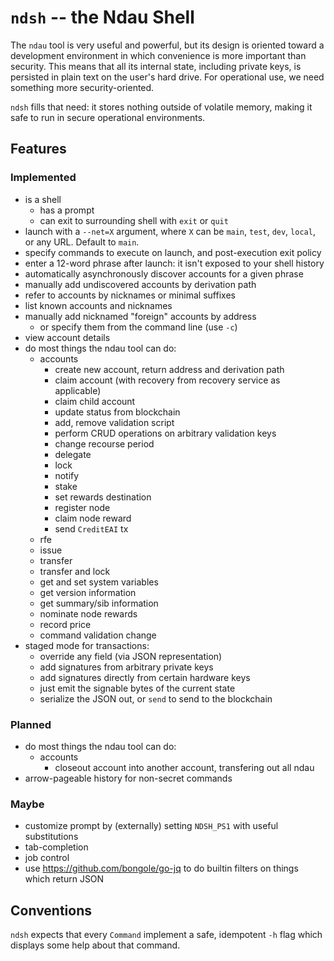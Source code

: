 # `ndsh` -- the Ndau Shell

The `ndau` tool is very useful and powerful, but its design is oriented toward
a development environment in which convenience is more important than security.
This means that all its internal state, including private keys, is persisted
in plain text on the user's hard drive. For operational use, we need something
more security-oriented.

`ndsh` fills that need: it stores nothing outside of volatile memory, making it
safe to run in secure operational environments.

## Features

### Implemented

- is a shell
    - has a prompt
    - can exit to surrounding shell with `exit` or `quit`
- launch with a `--net=X` argument, where `X` can be `main`, `test`, `dev`, `local`, or any URL. Default to `main`.
- specify commands to execute on launch, and post-execution exit policy
- enter a 12-word phrase after launch: it isn't exposed to your shell history
- automatically asynchronously discover accounts for a given phrase
- manually add undiscovered accounts by derivation path
- refer to accounts by nicknames or minimal suffixes
- list known accounts and nicknames
- manually add nicknamed "foreign" accounts by address
    - or specify them from the command line (use `-c`)
- view account details
- do most things the ndau tool can do:
    - accounts
        - create new account, return address and derivation path
        - claim account (with recovery from recovery service as applicable)
        - claim child account
        - update status from blockchain
        - add, remove validation script
        - perform CRUD operations on arbitrary validation keys
        - change recourse period
        - delegate
        - lock
        - notify
        - stake
        - set rewards destination
        - register node
        - claim node reward
        - send `CreditEAI` tx
    - rfe
    - issue
    - transfer
    - transfer and lock
    - get and set system variables
    - get version information
    - get summary/sib information
    - nominate node rewards
    - record price
    - command validation change
- staged mode for transactions:
    - override any field (via JSON representation)
    - add signatures from arbitrary private keys
    - add signatures directly from certain hardware keys
    - just emit the signable bytes of the current state
    - serialize the JSON out, or `send` to send to the blockchain

### Planned

- do most things the ndau tool can do:
    - accounts
        - closeout account into another account, transfering out all ndau
- arrow-pageable history for non-secret commands

### Maybe
- customize prompt by (externally) setting `NDSH_PS1` with useful substitutions
- tab-completion
- job control
- use https://github.com/bongole/go-jq to do builtin filters on things which return JSON

## Conventions

`ndsh` expects that every `Command` implement a safe, idempotent `-h` flag which
displays some help about that command.
